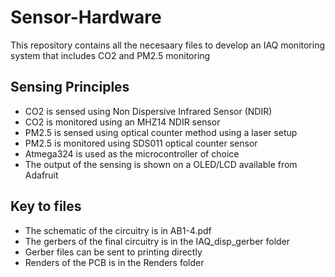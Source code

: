 # Sensor-Hardware
This repository contains all the necesaary files to develop an IAQ monitoring system that includes CO2 and PM2.5 monitoring

## Sensing Principles
- CO2 is sensed using Non Dispersive Infrared Sensor (NDIR) 
- CO2 is monitored using an MHZ14 NDIR sensor
- PM2.5 is sensed using optical counter method using a laser setup
- PM2.5 is monitored using SDS011 optical counter sensor
- Atmega324 is used as the microcontroller of choice
- The output of the sensing is shown on a OLED/LCD available from Adafruit

## Key to files
- The schematic of the circuitry is in AB1-4.pdf
- The gerbers of the final circuitry is in the IAQ_disp_gerber folder
- Gerber files can be sent to printing directly
- Renders of the PCB is in the Renders folder
